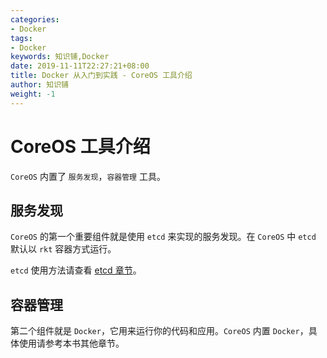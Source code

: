 ```yaml
---
categories:
- Docker
tags:
- Docker  
keywords: 知识铺,Docker
date: 2019-11-11T22:27:21+08:00
title: Docker 从入门到实践 - CoreOS 工具介绍
author: 知识铺
weight: -1
---
```


# CoreOS 工具介绍

`CoreOS` 内置了 `服务发现`，`容器管理` 工具。

## 服务发现

`CoreOS` 的第一个重要组件就是使用 `etcd` 来实现的服务发现。在 `CoreOS` 中 `etcd` 默认以 `rkt` 容器方式运行。

`etcd` 使用方法请查看 [etcd 章节](../etcd/)。

## 容器管理

第二个组件就是 `Docker`，它用来运行你的代码和应用。`CoreOS` 内置 `Docker`，具体使用请参考本书其他章节。
